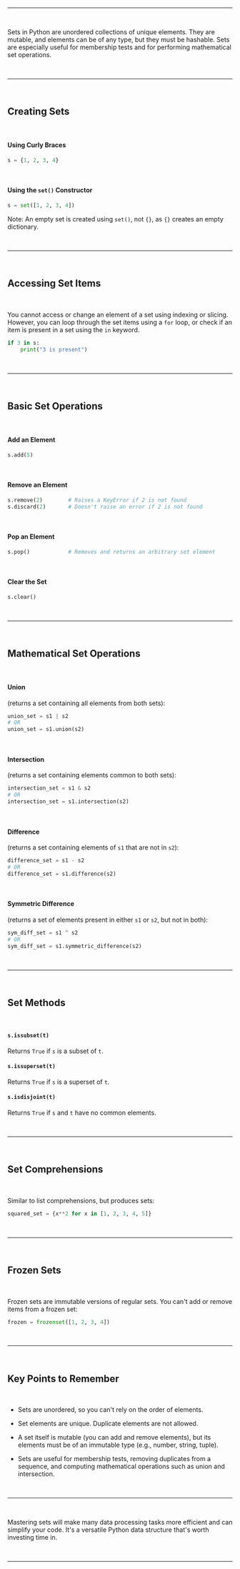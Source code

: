 <br>

---

<br>

Sets in Python are unordered collections of unique elements. They are mutable, and elements can be of any type, but they must be hashable. Sets are especially useful for membership tests and for performing mathematical set operations.

<br>

---

<br>

## Creating Sets

<br>

#### Using Curly Braces
  ```python
  s = {1, 2, 3, 4}
  ```

<br>

#### Using the `set()` Constructor
  ```python
  s = set([1, 2, 3, 4])
  ```

Note: An empty set is created using `set()`, not `{}`, as `{}` creates an empty dictionary.

<br>

---

<br>

## Accessing Set Items

<br>

You cannot access or change an element of a set using indexing or slicing. However, you can loop through the set items using a `for` loop, or check if an item is present in a set using the `in` keyword.

```python
if 3 in s:
    print("3 is present")
```

<br>

---

<br>

## Basic Set Operations

<br>

#### Add an Element

  ```python
  s.add(5)
  ```

<br>

#### Remove an Element

  ```python
  s.remove(2)        # Raises a KeyError if 2 is not found
  s.discard(2)       # Doesn't raise an error if 2 is not found
  ```

<br>

#### Pop an Element

  ```python
  s.pop()            # Removes and returns an arbitrary set element
  ```

<br>

#### Clear the Set

  ```python
  s.clear()
  ```

<br>

---

<br>

## Mathematical Set Operations

<br>

#### Union

(returns a set containing all elements from both sets):

  ```python
  union_set = s1 | s2
  # OR
  union_set = s1.union(s2)
  ```

<br>

#### Intersection

(returns a set containing elements common to both sets):

  ```python
  intersection_set = s1 & s2
  # OR
  intersection_set = s1.intersection(s2)
  ```

<br>

#### Difference

(returns a set containing elements of `s1` that are not in `s2`):

  ```python
  difference_set = s1 - s2
  # OR
  difference_set = s1.difference(s2)
  ```

<br>

#### Symmetric Difference

(returns a set of elements present in either `s1` or `s2`, but not in both):

  ```python
  sym_diff_set = s1 ^ s2
  # OR
  sym_diff_set = s1.symmetric_difference(s2)
  ```

<br>

---

<br>

## Set Methods

<br>

#### `s.issubset(t)`

Returns `True` if `s` is a subset of `t`.

#### `s.issuperset(t)`

Returns `True` if `s` is a superset of `t`.

#### `s.isdisjoint(t)`

Returns `True` if `s` and `t` have no common elements.

<br>

---

<br>

## Set Comprehensions

<br>

Similar to list comprehensions, but produces sets:

```python
squared_set = {x**2 for x in [1, 2, 3, 4, 5]}
```

<br>

---

<br>

## Frozen Sets

<br>

Frozen sets are immutable versions of regular sets. You can't add or remove items from a frozen set:

```python
frozen = frozenset([1, 2, 3, 4])
```

<br>

---

<br>

## Key Points to Remember

<br>

- Sets are unordered, so you can't rely on the order of elements.
  
- Set elements are unique. Duplicate elements are not allowed.
  
- A set itself is mutable (you can add and remove elements), but its elements must be of an immutable type (e.g., number, string, tuple).

- Sets are useful for membership tests, removing duplicates from a sequence, and computing mathematical operations such as union and intersection.

<br>

---

<br>

Mastering sets will make many data processing tasks more efficient and can simplify your code. It's a versatile Python data structure that's worth investing time in.

<br>

---

<br>